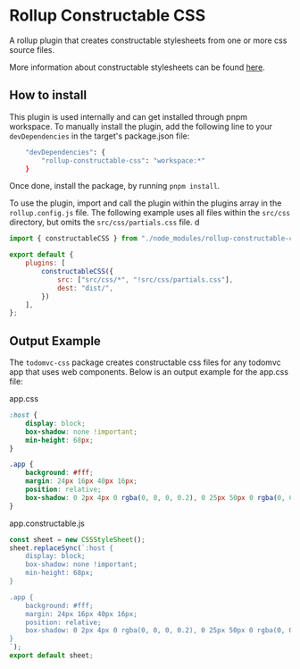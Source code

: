 # Rollup Constructable CSS

A rollup plugin that creates constructable stylesheets from one or more css source files.

More information about constructable stylesheets can be found [here](https://web.dev/articles/constructable-stylesheets).

## How to install

This plugin is used internally and can get installed through pnpm workspace.
To manually install the plugin, add the following line to your `devDependencies` in the target's package.json file:

```bash
    "devDependencies": {
        "rollup-constructable-css": "workspace:*"
    }
```

Once done, install the package, by running `pnpm install`.

To use the plugin, import and call the plugin within the plugins array in the `rollup.config.js` file.
The following example uses all files within the `src/css` directory, but omits the `src/css/partials.css` file. d

```JavaScript
import { constructableCSS } from "./node_modules/rollup-constructable-css/dist/index.min.js";

export default {
    plugins: [
        constructableCSS({
            src: ["src/css/*", "!src/css/partials.css"],
            dest: "dist/",
        })
    ],
};
```

## Output Example

The `todomvc-css` package creates constructable css files for any todomvc app that uses web components.
Below is an output example for the app.css file:

app.css

```CSS
:host {
    display: block;
    box-shadow: none !important;
    min-height: 68px;
}

.app {
    background: #fff;
    margin: 24px 16px 40px 16px;
    position: relative;
    box-shadow: 0 2px 4px 0 rgba(0, 0, 0, 0.2), 0 25px 50px 0 rgba(0, 0, 0, 0.1);
}
```

app.constructable.js

```JavaScript
const sheet = new CSSStyleSheet();
sheet.replaceSync(`:host {
    display: block;
    box-shadow: none !important;
    min-height: 68px;
}

.app {
    background: #fff;
    margin: 24px 16px 40px 16px;
    position: relative;
    box-shadow: 0 2px 4px 0 rgba(0, 0, 0, 0.2), 0 25px 50px 0 rgba(0, 0, 0, 0.1);
}
`);
export default sheet;
```
